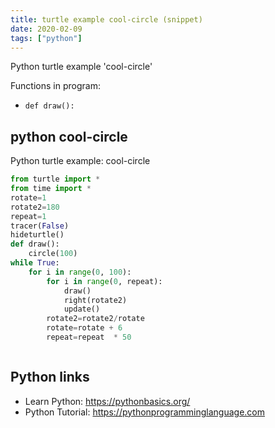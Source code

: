 ```yaml
---
title: turtle example cool-circle (snippet)
date: 2020-02-09
tags: ["python"]
---
```

Python turtle example 'cool-circle'

Functions in program: 
* `def draw():`

## python cool-circle

Python turtle example: cool-circle

```python
from turtle import *
from time import *
rotate=1
rotate2=180
repeat=1
tracer(False)
hideturtle()
def draw():
    circle(100)
while True:
    for i in range(0, 100):
        for i in range(0, repeat):
            draw()
            right(rotate2)
            update()
        rotate2=rotate2/rotate
        rotate=rotate + 6
        repeat=repeat  * 50



```

## Python links

- Learn Python: https://pythonbasics.org/
- Python Tutorial: https://pythonprogramminglanguage.com
